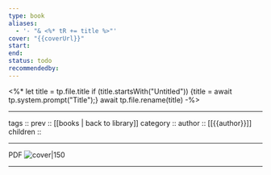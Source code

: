 ```yaml
---
type: book
aliases:
  - '- "& <%* tR += title %>"'
cover: "{{coverUrl}}"
start: 
end: 
status: todo
recommendedby:
---
```


<%*
let title = tp.file.title
if (title.startsWith("Untitled")) {title = await tp.system.prompt("Title");}
await tp.file.rename(title)
-%>


---
tags ::
prev :: [[books | back to library]]
category ::
author :: [[{{author}}]]
children ::

---
PDF
![cover|150]({{coverUrl}})

---
